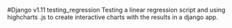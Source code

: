 #Django v1.11
testing_regression
Testing a linear regression script and using highcharts .js to create interactive charts with the results in a django app.  
